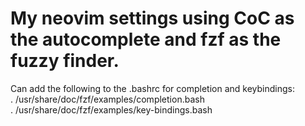 # My neovim settings using CoC as the autocomplete and fzf as the fuzzy finder.
Can add the following to the .bashrc for completion and keybindings:\
. /usr/share/doc/fzf/examples/completion.bash\
. /usr/share/doc/fzf/examples/key-bindings.bash
